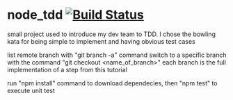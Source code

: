 node_tdd [![Build Status](https://semaphoreci.com/api/v1/projects/0e56383f-3697-4e9f-9a65-fc830264cf78/557538/badge.svg)](https://semaphoreci.com/drhelmut/node_tdd)
========

small project used to introduce my dev team to TDD. I chose the bowling kata for being simple to implement and having obvious test cases

list remote branch with "git branch -a" command
switch to a specific branch with the command "git checkout <name_of_branch>" each branch is the full implementation of a step from this tutorial


run "npm install" command to download dependecies, then "npm test" to execute unit test